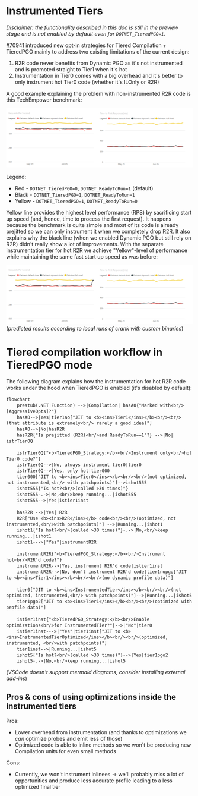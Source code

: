 # Instrumented Tiers

_Disclaimer: the functionality described in this doc is still in the preview stage and is not enabled by default even for `DOTNET_TieredPGO=1`._

[#70941](https://github.com/dotnet/runtime/pull/70941) introduced new opt-in strategies for Tiered Compilation + TieredPGO mainly to address
two existing limitations of the current design:
1) R2R code never benefits from Dynamic PGO as it's not instrumented and is promoted straight to Tier1 when it's hot
2) Instrumentation in Tier0 comes with a big overhead and it's better to only instrument hot Tier0 code (whether it's ILOnly or R2R)

A good example explaining the problem with non-instrumented R2R code is this TechEmpower benchmark:

![Plaintext](DynamicPgo-InstrumentedTiers-Plaintext.png)

Legend:
* Red    - `DOTNET_TieredPGO=0`, `DOTNET_ReadyToRun=1` (default)
* Black  - `DOTNET_TieredPGO=1`, `DOTNET_ReadyToRun=1`
* Yellow - `DOTNET_TieredPGO=1`, `DOTNET_ReadyToRun=0`

Yellow line provides the highest level performance (RPS) by sacrificing start up speed (and, hence, time to process the first request). It happens because the benchmark is quite simple and most of its code is already prejitted so we can only instrument it when we completely drop R2R. It also explains why the black line (when we enabled Dynamic PGO but still rely on R2R) didn't really show a lot of improvements. With the separate instrumentation tier for hot R2R we achieve "Yellow"-level of performance while maintaining the same fast start up speed as was before:


![Plaintext](DynamicPgo-InstrumentedTiers-Plaintext-opt.png)
(_predicted results according to local runs of crank with custom binaries_)

# Tiered compilation workflow in TieredPGO mode

The following diagram explains how the instrumentation for hot R2R code works under the hood when TieredPGO is enabled (it's disabled by default):

```mermaid
flowchart
    prestub(.NET Function) -->|Compilation| hasAO{"Marked with<br/>[AggressiveOpts]?"}
    hasAO-->|Yes|tier1ao["JIT to <b><ins>Tier1</ins></b><br/><br/>(that attribute is extremely<br/> rarely a good idea)"]
    hasAO-->|No|hasR2R
    hasR2R{"Is prejitted (R2R)<br/>and ReadyToRun==1"?} -->|No| istrTier0Q

    istrTier0Q{"<b>TieredPGO_Strategy:</b><br/>Instrument only<br/>hot Tier0 code?"}
    istrTier0Q-->|No, always instrument tier0|tier0
    istrTier0Q-->|Yes, only hot|tier000
    tier000["JIT to <b><ins>Tier0</ins></b><br/><br/>(not optimized, not instrumented,<br/> with patchpoints)"]-->ishot555
    ishot555{"Is hot?<br/>(called >30 times)"}
    ishot555-.->|No,<br/>keep running...|ishot555
    ishot555-->|Yes|istier1inst
   
    hasR2R -->|Yes| R2R
    R2R["Use <b><ins>R2R</ins></b> code<br/><br/>(optimized, not instrumented,<br/>with patchpoints)"] -->|Running...|ishot1
    ishot1{"Is hot?<br/>(called >30 times)"}-.->|No,<br/>keep running...|ishot1
    ishot1--->|"Yes"|instrumentR2R

    instrumentR2R{"<b>TieredPGO_Strategy:</b><br/>Instrument hot<br/>R2R'd code?"}
    instrumentR2R-->|Yes, instrument R2R'd code|istier1inst
    instrumentR2R-->|No, don't instrument R2R'd code|tier1nopgo["JIT to <b><ins>Tier1</ins></b><br/><br/>(no dynamic profile data)"]

    tier0["JIT to <b><ins>InstrumentedTier</ins></b><br/><br/>(not optimized, instrumented,<br/> with patchpoints)"]-->|Running...|ishot5
    tier1pgo2["JIT to <b><ins>Tier1</ins></b><br/><br/>(optimized with profile data)"]
      
    istier1inst{"<b>TieredPGO_Strategy:</b><br/>Enable optimizations<br/>for InstrumentedTier?"}-->|"No"|tier0
    istier1inst--->|"Yes"|tier1inst["JIT to <b><ins>InstrumentedTierOptimized</ins></b><br/><br/>(optimized, instrumented, <br/>with patchpoints)"]
    tier1inst-->|Running...|ishot5
    ishot5{"Is hot?<br/>(called >30 times)"}-->|Yes|tier1pgo2
    ishot5-.->|No,<br/>keep running...|ishot5
```
(_VSCode doesn't support mermaid diagrams, consider installing external add-ins_)

## Pros & cons of using optimizations inside the instrumented tiers

Pros:
* Lower overhead from instrumentation (and thanks to optimizations we _can_ optimize probes and emit less of those)
* Optimized code is able to inline methods so we won't be producing new Compilation units for even small methods

Cons:
* Currently, we won't instrument inlinees -> we'll probably miss a lot of opportunities and produce less accurate profile leading to a less optimized final tier
